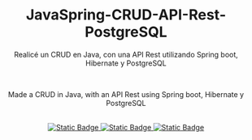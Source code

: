 <div align="center">

# JavaSpring-CRUD-API-Rest-PostgreSQL
Realicé un CRUD en Java, con una API Rest utilizando Spring boot, Hibernate y PostgreSQL

<br>

Made a CRUD in Java, with an API Rest using Spring boot, Hibernate y PostgreSQL 

<br>


<div align="center"> 
<a target="_blank" href="https://github.com/MemoSainz/Portfolio">
<img alt="Static Badge" src="https://img.shields.io/badge/Portfolio-blue?style=for-the-badge&logo=googlechrome&logoColor=%23f8f8ff&logoSize=auto&label=Memo%27s&labelColor=%23304674&color=%2382C2FF">
</a>
<a target="_blank" href="https://www.youtube.com/@tioalex-px">
<img alt="Static Badge" src="https://img.shields.io/badge/Tech%20Cult-blue?style=for-the-badge&logo=youtube&logoColor=%23f8f8ff&logoSize=30&label=Memo's&labelColor=%23ec8f16&color=%2300a86b">
</a>
<a target="_blank" href="https://github.com/MemoSainz/">
<img alt="Static Badge" src="https://img.shields.io/badge/GitHub-blue?style=for-the-badge&logo=github&logoColor=%23f8f8ff&logoSize=30&label=Memo's&labelColor=slateblue&color=gray">
</a>
